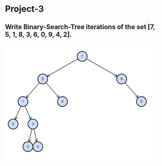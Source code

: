 # Project-3
## Write Binary-Search-Tree iterations of the set [7, 5, 1, 8, 3, 6, 0, 9, 4, 2].

![ ](/binary-search-tree.PNG)